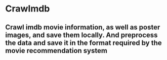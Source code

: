 # CrawImdb

## Crawl imdb movie information, as well as poster images, and save them locally. And preprocess the data and save it in the format required by the movie recommendation system
